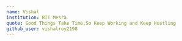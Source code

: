 ```yaml
---
name: Vishal 
institution: BIT Mesra 
quote: Good Things Take Time,So Keep Working and Keep Hustling 
github_user: vishalroy2198
---
```

